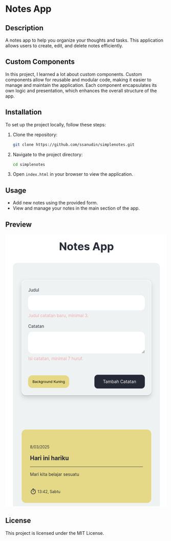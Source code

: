 # Notes App

## Description

A notes app to help you organize your thoughts and tasks. This application allows users to create, edit, and delete notes efficiently.

## Custom Components

In this project, I learned a lot about custom components. Custom components allow for reusable and modular code, making it easier to manage and maintain the application. Each component encapsulates its own logic and presentation, which enhances the overall structure of the app.

## Installation

To set up the project locally, follow these steps:

1. Clone the repository:
   ```bash
   git clone https://github.com/ssanudin/simplenotes.git
   ```
2. Navigate to the project directory:
   ```bash
   cd simplenotes
   ```
3. Open `index.html` in your browser to view the application.

## Usage

- Add new notes using the provided form.
- View and manage your notes in the main section of the app.

## Preview

![Preview](src/images/preview.png)

## License

This project is licensed under the MIT License.
